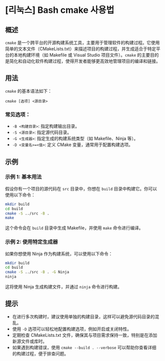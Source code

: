 # [리눅스] Bash cmake 사용법

## 概述
`cmake` 是一个跨平台的开源构建系统工具，主要用于管理软件的构建过程。它使用简单的文本文件（CMakeLists.txt）来描述项目的构建过程，并生成适合于特定平台的本地构建环境（如 Makefile 或 Visual Studio 项目文件）。`cmake` 的主要目的是简化和自动化软件构建过程，使得开发者能够更高效地管理项目的编译和链接。

## 用法
`cmake` 的基本语法如下：
```
cmake [选项] <源目录>
```
### 常见选项：
- `-B <构建目录>`: 指定构建输出目录。
- `-S <源目录>`: 指定源代码目录。
- `-G <生成器>`: 指定生成的构建系统类型（如 Makefile、Ninja 等）。
- `-D <变量名>=<值>`: 定义 CMake 变量，通常用于配置构建选项。

## 示例
### 示例 1: 基本用法
假设你有一个项目的源代码在 `src` 目录中，你想在 `build` 目录中构建它。你可以使用以下命令：
```bash
mkdir build
cd build
cmake -S ../src -B .
make
```
这个命令会在 `build` 目录中生成 Makefile，并使用 `make` 命令进行编译。

### 示例 2: 使用特定生成器
如果你想使用 Ninja 作为构建系统，可以使用以下命令：
```bash
mkdir build
cd build
cmake -S ../src -B . -G Ninja
ninja
```
这将使用 Ninja 生成构建文件，并通过 `ninja` 命令进行构建。

## 提示
- 在进行多次构建时，建议使用单独的构建目录，这样可以避免源代码目录的混乱。
- 使用 `-D` 选项可以轻松地配置构建选项，例如开启或关闭特性。
- 定期检查 CMakeLists.txt 文件，确保其与项目需求保持一致，特别是在添加新源文件或库时。
- 如果遇到构建错误，使用 `cmake --build . --verbose` 可以帮助你查看详细的构建过程，便于排查问题。